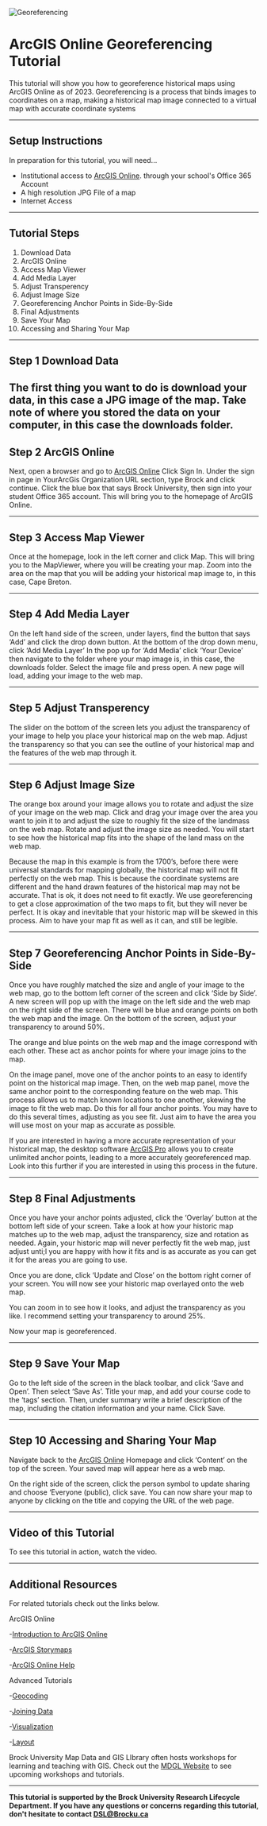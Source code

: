 
![Georeferencing](GeoreferencingThumbnail.JPG)

# ArcGIS Online Georeferencing Tutorial
This tutorial will show you how to georeference historical maps using ArcGIS Online as of 2023. Georeferencing is a process that binds images to coordinates on a map, making a historical map image connected to a virtual map with accurate coordinate systems

----

## Setup Instructions
In preparation for this tutorial, you will need...

 - Institutional access to [ArcGIS Online](https://www.arcgis.com/index.html#). through your school's Office 365 Account
 - A high resolution JPG File of a map
 - Internet Access

----

## Tutorial Steps

1. Download Data
2. ArcGIS Online
3. Access Map Viewer
4. Add Media Layer
5. Adjust Transperency
6. Adjust Image Size
7. Georeferencing Anchor Points in Side-By-Side
8. Final Adjustments
9. Save Your Map
10. Accessing and Sharing Your Map


----

## Step 1 Download Data
The first thing you want to do is download your data, in this case a JPG image of the map. 
Take note of where you stored the data on your computer, in this case the downloads folder. 
----

## Step 2 ArcGIS Online
Next, open a browser and go to [ArcGIS Online](https://www.arcgis.com/index.html#)
Click Sign In. 
Under the sign in page in YourArcGis Organization URL section, type Brock and click continue. 
Click the blue box that says Brock University, then sign into your student Office 365 account. 
This will bring you to the homepage of ArcGIS Online. 

----

## Step 3 Access Map Viewer
Once at the homepage, look in the left corner and click Map. 
This will bring you to the MapViewer, where you will be creating your map. 
Zoom into the area on the map that you will be adding your historical map image to, in this case, Cape Breton. 

----

## Step 4 Add Media Layer
On the left hand side of the screen, under layers, find the button that says ‘Add’ and click the drop down button. 
At the bottom of the drop down menu, click ‘Add Media Layer’ 
In the pop up for ‘Add Media’ click ‘Your Device’ then navigate to the folder where your map image is, in this case, the downloads folder. 
Select the image file and press open. 
A new page will load, adding your image to the web map. 

----

## Step 5 Adjust Transperency
The slider on the bottom of the screen lets you adjust the transparency of your image to help you place your historical map on the web map. 
Adjust the transparency so that you can see the outline of your historical map and the features of the web map through it. 

----

## Step 6 Adjust Image Size
The orange box around your image allows you to rotate and adjust the size of your image on the web map. 
Click and drag your image over the area you want to join it to and adjust the size to roughly fit the size of the landmass on the web map. 
Rotate and adjust the image size as needed. 
You will start to see how the historical map fits into the shape of the land mass on the web map. 

Because the map in this example is from the 1700’s, before there were universal standards for mapping globally, the historical map will not fit perfectly on the web map. 
This is because the coordinate systems are different and the hand drawn features of the historical map may not be accurate. 
That is ok, it does not need to fit exactly. 
We use georeferencing to get a close approximation of the two maps to fit, but they will never be perfect. 
It is okay and inevitable that your historic map will be skewed in this process. Aim to have your map fit as well as it can, and still be legible. 


----

## Step 7 Georeferencing Anchor Points in Side-By-Side
Once you have roughly matched the size and angle of your image to the web map, go to the bottom left corner of the screen and click ‘Side by Side’. 
A new screen will pop up with the image on the left side and the web map on the right side of the screen. 
There will be blue and orange points on both the web map and the image.
On the bottom of the screen, adjust your transparency to around 50%. 

The orange and blue points on the web map and the image correspond with each other. These act as anchor points for where your image joins to the map.
 
On the image panel, move one of the anchor points to an easy to identify point on the historical map image. 
Then, on the web map panel, move the same anchor point to the corresponding feature on the web map. 
This process allows us to match known locations to one another, skewing the image to fit the web map. 
Do this for all four anchor points. 
You may have to do this several times, adjusting as you see fit. Just aim to have the area you will use most on your map as accurate as possible. 

If you are interested in having a more accurate representation of your historical map, the desktop software [ArcGIS Pro](https://www.youtube.com/watch?v=GqH4UHTUf2s) allows you to create unlimited anchor points, leading to a more accurately georeferenced map. Look into this further if you are interested in using this process in the future. 


----

## Step 8 Final Adjustments
Once you have your anchor points adjusted, click the ‘Overlay’ button at the bottom left side of your screen. 
Take a look at how your historic map matches up to the web map, adjust the transparency, size and rotation as needed. 
Again, your historic map will never perfectly fit the web map, just adjust unti;l you are happy with how it fits and is as accurate as you can get it for the areas you are going to use. 

Once you are done, click ‘Update and Close’ on the bottom right corner of your screen. 
You will now see your historic map overlayed onto the web map. 

You can zoom in to see how it looks, and adjust the transparency as you like. I recommend setting your transparency to around 25%. 

Now your map is georeferenced. 


----

## Step 9 Save Your Map
Go to the left side of the screen in the black toolbar, and click ‘Save and Open’. 
Then select ‘Save As’. 
Title your map, and add your course code to the ‘tags’ section. 
Then, under summary write a brief description of the map, including the citation information and your name. 
Click Save. 

----

## Step 10 Accessing and Sharing Your Map
Navigate back to the [ArcGIS Online](https://www.arcgis.com/index.html#) Homepage and click ‘Content’ on the top of the screen. 
Your saved map will appear here as a web map. 

On the right side of the screen, click the person symbol to update sharing and choose ‘Everyone (public), click save. 
You can now share your map to anyone by clicking on the title and copying the URL of the web page. 

----

## Video of this Tutorial
To see this tutorial in action, watch the video. 

----

## Additional Resources
For related tutorials check out the links below. 


ArcGIS Online


-[Introduction to ArcGIS Online](https://brockdsl.github.io/Introduction-to-ArcGIS-Online/Tutorial)

-[ArcGIS Storymaps](https://brockdsl.github.io/ArcGIS-StoryMaps-Workshop/)

-[ArcGIS Online Help](https://doc.arcgis.com/en/arcgis-online/reference/view-maps.htm)



Advanced Tutorials


-[Geocoding](https://brockdsl.github.io/ArcGIS-Geocoding/)

-[Joining Data](https://brockdsl.github.io/ArcGIS_Joining_Data/)

-[Visualization](https://brockdsl.github.io/ArcGIS_Visualization/)

-[Layout](https://brockdsl.github.io/ArcGIS-Layout/)



Brock University Map Data and GIS LIbrary often hosts workshops for learning and teaching with GIS. 
Check out the [MDGL Website](https://brocku.ca/library/mdgl/) to see upcoming workshops and tutorials. 

----
**This tutorial is supported by the Brock University Research Lifecycle Department.  If you have any questions or concerns regarding this tutorial, don't hesitate to contact [DSL@Brocku.ca](mailto:DSL@Brocku.ca)**
